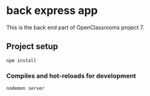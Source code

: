 # back express app
This is the back end part of OpenClassrooms project 7.

## Project setup
```
npm install
```

### Compiles and hot-reloads for development
```
nodemon server
```